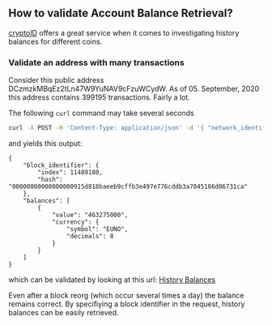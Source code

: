 ## How to validate Account Balance Retrieval?
[cryptoID](https://chainz.cryptoid.info/) offers a great service when it comes to investigating history balances for different coins.

### Validate an address with many transactions
Consider this public address DCzmzkMBqEz2tLn47W9YuNAV9cFzuWCydW.
As of 05. September, 2020 this address contains 399195 transactions. Fairly a lot.

The following `curl` command may take several seconds
```bash
curl -X POST -H 'Content-Type: application/json' -d '{ "network_identifier": { "blockchain": "dgb", "network": "mainnet" }, "account_identifier": { "address": "DCzmzkMBqEz2tLn47W9YuNAV9cFzuWCydW" }}' http://127.0.0.1:8080/account/balance
```

and yields this output:
```
{
    "block_identifier": {
        "index": 11489180,
        "hash": "00000000000000000915d818baeeb9cffb3e497e776cddb3a7045186d06731ca"
    },
    "balances": [
        {
            "value": "463275000",
            "currency": {
                "symbol": "EUNO",
                "decimals": 8
            }
        }
    ]
} 
```    

which can be validated by looking at this url: [History Balances](https://chainz.cryptoid.info/dgb/address.dws?DCzmzkMBqEz2tLn47W9YuNAV9cFzuWCydW.htm)

Even after a block reorg (which occur several times a day) the balance remains correct.
By specifiying a block identifier in the request, history balances can be easily retrieved.
